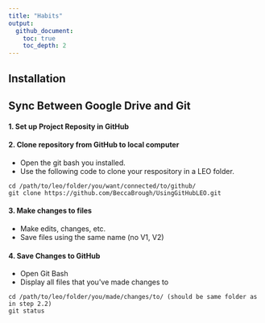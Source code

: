 ```yaml
---
title: "Habits"
output:
  github_document:
    toc: true
    toc_depth: 2
---
```


## Installation

## Sync Between Google Drive and Git

#### 1. Set up Project Reposity in GitHub  
#### 2. Clone repository from GitHub to local computer
- Open the git bash you installed. 
- Use the following code to clone your respository in a LEO folder. 
```
cd /path/to/leo/folder/you/want/connected/to/github/
git clone https://github.com/BeccaBrough/UsingGitHubLEO.git
```

#### 3. Make changes to files 
- Make edits, changes, etc. 
- Save files using the same name (no V1, V2) 

#### 4. Save Changes to GitHub
- Open Git Bash
- Display all files that you've made changes to
```
cd /path/to/leo/folder/you/made/changes/to/ (should be same folder as in step 2.2)
git status 
```

